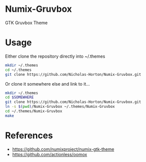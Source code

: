 # Numix-Gruvbox
GTK Gruvbox Theme

# Usage

Either clone the repository directly into ~/.themes
```bash
mkdir ~/.themes
cd ~/.themes
git clone https://github.com/Nicholas-Horton/Numix-Gruvbox.git

```

Or clone it somewhere else and link to it...
```bash
mkdir ~/.themes
cd $SOMEWHERE
git clone https://github.com/Nicholas-Horton/Numix-Gruvbox.git
ln -s $(pwd)/Numix-Gruvbox ~/.themes/Numix-Gruvbox
cd ~/.themes/Numix-Gruvbox
make

```

# References
  * https://github.com/numixproject/numix-gtk-theme
  * https://github.com/actionless/oomox
